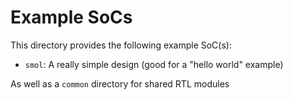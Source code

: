 # Example SoCs

This directory provides the following example SoC(s):
- `smol`: A really simple design (good for a "hello world" example)

As well as a `common` directory for shared RTL modules